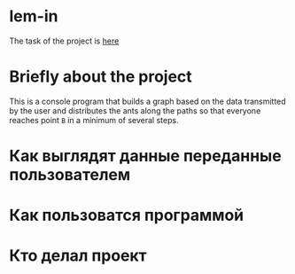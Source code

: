 # lem-in
The task of the project is [here](https://github.com/01-edu/public/tree/master/subjects/lem-in)
# Briefly about the project
This is a console program that builds a graph based on the data transmitted by the user and distributes the ants along the paths so that everyone reaches point `B` in a minimum of several steps.
# Как выглядят данные переданные пользователем
# Как пользоватся программой
# Кто делал проект